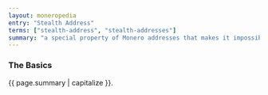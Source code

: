 ```yaml
---
layout: moneropedia
entry: "Stealth Address"
terms: ["stealth-address", "stealth-addresses"]
summary: "a special property of Monero addresses that makes it impossible to see which address a transaction went to or came from"
---
```


### The Basics

{{ page.summary | capitalize }}.